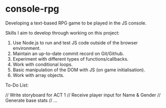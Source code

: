# console-rpg

Developing a text-based RPG game to be played in the JS console.

Skills I aim to develop through working on this project:

1. Use Node.js to run and test JS code outside of the browser environment.
2. Maintain an up-to-date commit record on Git/Github.
3. Experiment with different types of functions/callbacks.
4. Work with conditional loops.
5. Basic manipulation of the DOM with JS (on game initialisation).
6. Work with array objects.

To-Do List:

// Write storyboard for ACT 1
// Receive player input for Name & Gender
// Generate base stats
// ...
